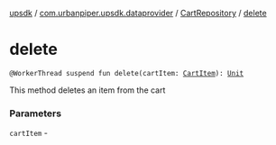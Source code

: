 [upsdk](../../index.md) / [com.urbanpiper.upsdk.dataprovider](../index.md) / [CartRepository](index.md) / [delete](./delete.md)

# delete

`@WorkerThread suspend fun delete(cartItem: `[`CartItem`](../../com.urbanpiper.upsdk.model.networkresponse/-cart-item/index.md)`): `[`Unit`](https://kotlinlang.org/api/latest/jvm/stdlib/kotlin/-unit/index.html)

This method deletes an item from the cart

### Parameters

`cartItem` - 